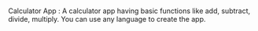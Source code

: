 # 
Calculator App :
A calculator app having basic functions like
add, subtract, divide, multiply. You can use
any language to create the app.
